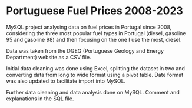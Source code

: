 # Portuguese Fuel Prices 2008-2023 

MySQL project analysing data on fuel prices in Portugal since 2008, considering the three most popular fuel types in Portugal (diesel, gasoline 95 and gasoline 98) and then focusing on the one I use the most, diesel.

Data was taken from the DGEG (Portuguese Geology and Energy Department) website as a CSV file. 

Initial data cleaning was done using Excel, splitting the dataset in two and converting data from long to wide format using a pivot table. Date format was also updated to facilitate import into MySQL.

Further data cleaning and data analysis done on MySQL. Comment and explanations in the SQL file.

